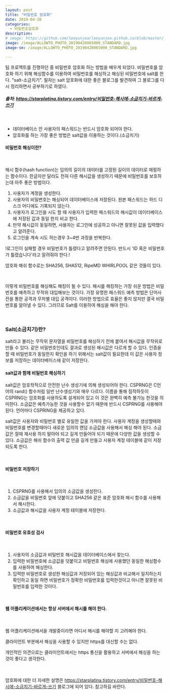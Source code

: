 ```yaml
---
layout: post
title: "비밀번호 암호화"
date: 2019-04-28
categories:
  - 비밀번호암호화
description:
# image: https://github.com/leeyunjea/leeyunjea.github.io/blob/master/_images/ALLOWTO_PHOTO_20190428065000_STANDARD.jpg?raw=true
image: /image/ALLOWTO_PHOTO_20190428065000_STANDARD.jpg
image-sm: /image/ALLOWTO_PHOTO_20190428065000_STANDARD.jpg

---
```

<p>팀 프로젝트를 진행하던 중 비밀번호 암호화 하는 방법을 배우게 되었다. 비밀번호를 암호화 하기 위해 해싱함수를 이용하여 비밀번호를 해싱하고 해싱된 비밀번호에 salt를 한다. "salt-소금치기". 필자는 salt 암호화에 대한 좋은 블로그를 발견하여 그 블로그를 다시 정리하면서 공부하기로 하였다. </p>
<h5>출처: <a href="https://starplatina.tistory.com/entry/%EB%B9%84%EB%B0%80%EB%B2%88%ED%98%B8-%ED%95%B4%EC%8B%9C%EC%97%90-%EC%86%8C%EA%B8%88%EC%B9%98%EA%B8%B0-%EB%B0%94%EB%A5%B4%EA%B2%8C-%EC%93%B0%EA%B8%B0">https://starplatina.tistory.com/entry/비밀번호-해시에-소금치기-바르게-쓰기</a></h5><br>

<ul>
  <li>데이터베이스 안 사용자의 패스워드는 반드시 암호화 되어야 한다.</li>
  <li>암호화를 하는 가장 좋은 방법은 salt값을 이용하는 것이다.(소금치기)</li>
</ul>

<h4>비밀번호 해싱이란?</h4><br>
<p>해시 함수(hash function)는 임의의 길이의 데이터를 고정된 길이의 데이터로 매핑하는 함수이다. 한글자만 달라도 전혀 다른 해시값을 생성하기 때문에 비밀번호를 보호하는데 아주 좋은 방법이다.</p>

<ol>
  <li> 사용자가 계정을 생성한다.</li>
  <li>사용자의 비밀번호는 해싱되어 데이터베이스에 저장된다. 원본 패스워드는 하드 디스크 어디에도 기록되지 않는다.</li>
  <li>사용자가 로그인을 시도 할 때 사용자가 입력한 패스워드의 해시값이 데이터베이스에 저장된 값과 동일 한지 비교 한다.</li>
  <li>만약 해시값이 동일하면, 사용자는 로그인에 성공하고 아니면 잘못된 값을 입력했다고 알려준다.</li>
  <li>로그인을 계속 시도 하는경우 3~4번 과정을 반복한다.</li>
</ol>

<p>!로그인이 실패할 경우 비밀번호가 틀렸다고 알려주면 안된다. 반드시 'ID 혹은 비밀번호가 틀렸습니다'라고 알려줘야 한다.!</p>

<p>암호화 해쉬 함수로는 SHA256, SHA512, RipeMD WHIRLPOOL 같은 것들이 있다.</p>
<br>
<p>이렇게 비밀번호를 해싱해도 해킹이 될 수 있다. 해시를 해킹하는 가장 쉬운 방법은 비밀번호를 예측하고 무작위 대입해보는 것이다. 가장 유명한 패스워드 예측 방법은 단어사전을 통한 공격과 무차별 대입 공격이다. 이러한 방법으로 효율은 좋지 않지만 결국 비밀번호를 알아낼 수 있다. 그러므로 Salt를 이용하여 해싱을 해야 한다.</p>
<br>
<h3>Salt(소금치기)란?</h3>
salt라고 불리는 무작위 문자열을 비밀번호를 해싱하기 전에 붙여서 해시값을 무작위로 만들 수 있다. 같은 비밀번호인데도 결과로 생성된 해시값은 다르게 할 수 있다. 인증을 할 때 비밀번호가 동일한지 확인을 하기 위해서는 salt값이 필요한데 이 값은 사용자 정보를 저장하는 데이터베이스에 같이 저장한다.

<br>
<h4>salt값과 함께 비밀번호 해싱하기</h4>
<p>salt값은 암호학적으로 안전한 난수 생성기에 의해 생성되어야 한다. CSPRNG은 C언어의 rand() 함수처럼  일반 난수생성기와 매우 다르다. 이름을 통해 짐작하듯이 CSPRNG는 암호화를 사용하도록 설게되어 있고 이 것은 완벽히 예측 불가능 한것을 의미한다. 소금값은 예측가능한 것을 사용할수 없기 때문에 반드시 CSPRNG를 사용해야 된다. 언어마다 CSPRING을 제공하고 있다.</p>
<p>salt값은 사용자와 비밀번호 별로 유일한 값을 가져야 한다. 사용자 계정을 생성할때와 비밀번호를 변경할때마다 새로운 임의의 랜덤 소금값을 사용해서 해싱 해야 된다. 소금값은 절때 재사용 하지 말아야 되고 길게 만들어야 되기 때문에 다양한 값을 생성할 수 있다. 소금값은 해쉬 함수의 출력 값 만큼 길게 만들고 사용자 계정 테이블에 같이 저장되도록 한다.</p><br>

<h4>비밀번호 저장하기</h4><br>

<ol>
  <li> CSPRNG를 사용해서 임의의 소금값을 생성한다.</li>
  <li>소금값을 비밀번호 앞에 덧붙이고 SHA256 같은 표준 암호화 해시 함수를 사용해서 해시한다.</li>
  <li>소금값과 해시값을 사용자 계정 테이블에 저장한다.</li>
</ol><br>

<h4>비밀번호 유효성 검사</h4><br>

<ol>
  <li> 사용자의 소금값과 비밀번호 해시값을 데이터베이스에서 찾는다.</li>
  <li>입력한 비밀번호에 소금값을 덧붙이고 비밀번호 해싱에 사용했던 동일한 해싱함수를 사용하여 해싱한다.</li>
  <li>입력한 비밀번호로 생성한 해싱값과 저장되어 있는 해싱값과 비교해서 일치하는지 확인하고 동일 하면 비밀번호가 정확한 비밀번호를 입력한것이고 아니면 잘못된 비밀번호를 입력한 것이다.</li>
</ol>
<br>

<h4>웹 어플리케이션에서는 항상 서버에서 해시를 해야 한다.</h4><br>
<p>웹 어플리케이션에서을 개발중이라면 어디서 해시를 해야할 지 고려해야 한다.</p>
<p>클라이언트 부분에서 해싱을 사용할 수 있지만 https를 대신할 수는 없다.</p>
<p>개인적인 의견으로는 클라이언트에서는 https 통신을 활용하고 서버에서 해싱을 하는 것이 좋다고 생각한다.</p>

<br><br>
암호화에 대한 더 자세한 설명은 <a href="https://starplatina.tistory.com/entry/%EB%B9%84%EB%B0%80%EB%B2%88%ED%98%B8-%ED%95%B4%EC%8B%9C%EC%97%90-%EC%86%8C%EA%B8%88%EC%B9%98%EA%B8%B0-%EB%B0%94%EB%A5%B4%EA%B2%8C-%EC%93%B0%EA%B8%B0">https://starplatina.tistory.com/entry/비밀번호-해시에-소금치기-바르게-쓰기</a> 블로그에 되어 있다. 참고하길 바란다.


<!-- <figure>
  <img src="https://picsum.photos/2000/1200?image=1003" alt="Placeholder"/>
</figure> -->

<!-- <figure>
  <img src="https://picsum.photos/2000/1200?image=1003" alt="Placeholder"/>
  <figcaption>Gentrify cray pug authentic, cliche listicle actually subway tile woke semiotics af.</figcaption>
</figure> -->


